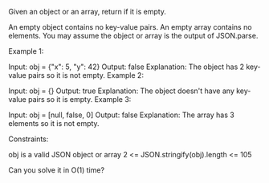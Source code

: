 Given an object or an array, return if it is empty.

An empty object contains no key-value pairs.
An empty array contains no elements.
You may assume the object or array is the output of JSON.parse.

Example 1:

Input: obj = {"x": 5, "y": 42}
Output: false
Explanation: The object has 2 key-value pairs so it is not empty.
Example 2:

Input: obj = {}
Output: true
Explanation: The object doesn't have any key-value pairs so it is empty.
Example 3:

Input: obj = [null, false, 0]
Output: false
Explanation: The array has 3 elements so it is not empty.

Constraints:

obj is a valid JSON object or array
2 <= JSON.stringify(obj).length <= 105

Can you solve it in O(1) time?
